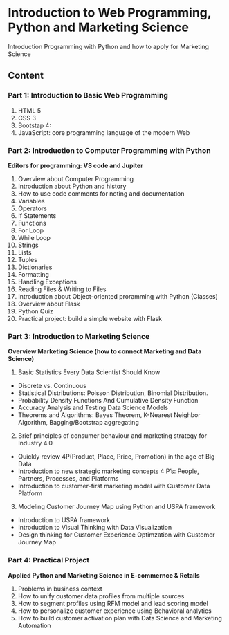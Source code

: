 # Introduction to Web Programming, Python and Marketing Science
Introduction Programming with Python and how to apply for Marketing Science 

## Content

### Part 1: Introduction to Basic Web Programming 
1. HTML 5 
2. CSS 3
3. Bootstap 4: 
4. JavaScript: core programming language of the modern Web

### Part 2: Introduction to Computer Programming with Python
**Editors for programming: VS code and Jupiter**

1. Overview about Computer Programming 
2. Introduction about Python and history
3. How to use code comments for noting and documentation
4. Variables
5. Operators
6. If Statements
7. Functions
8. For Loop
9. While Loop
10. Strings
11. Lists
12. Tuples
13. Dictionaries
14. Formatting
15. Handling Exceptions
16. Reading Files & Writing to Files
17. Introduction about Object-oriented proramming with Python (Classes)
18. Overview about Flask
19. Python Quiz 
20. Practical project: build a simple website with Flask

### Part 3: Introduction to Marketing Science 
**Overview Marketing Science (how to connect Marketing and Data Science)**

1. Basic Statistics Every Data Scientist Should Know
* Discrete vs. Continuous
* Statistical Distributions: Poisson Distribution, Binomial Distribution.
* Probability Density Functions And Cumulative Density Function
* Accuracy Analysis and Testing Data Science Models
* Theorems and Algorithms: Bayes Theorem, K-Nearest Neighbor Algorithm, Bagging/Bootstrap aggregating

2. Brief principles of consumer behaviour and marketing strategy for Industry 4.0
* Quickly review 4P(Product, Place, Price, Promotion) in the age of Big Data
* Introduction to new strategic marketing concepts 4 P’s: People, Partners, Processes, and Platforms
* Introduction to customer-first marketing model with Customer Data Platform

3. Modeling Customer Journey Map using Python and USPA framework
* Introduction to USPA framework
* Introduction to Visual Thinking with Data Visualization
* Design thinking for Customer Experience Optimzation with Customer Journey Map

### Part 4: Practical Project
**Applied Python and Marketing Science in E-commernce & Retails**
1. Problems in business context
2. How to unify customer data profiles from multiple sources
3. How to segment profiles using RFM model and lead scoring model
4. How to personalize customer experience using Behavioral analytics
5. How to build customer activation plan with Data Science and Marketing Automation
